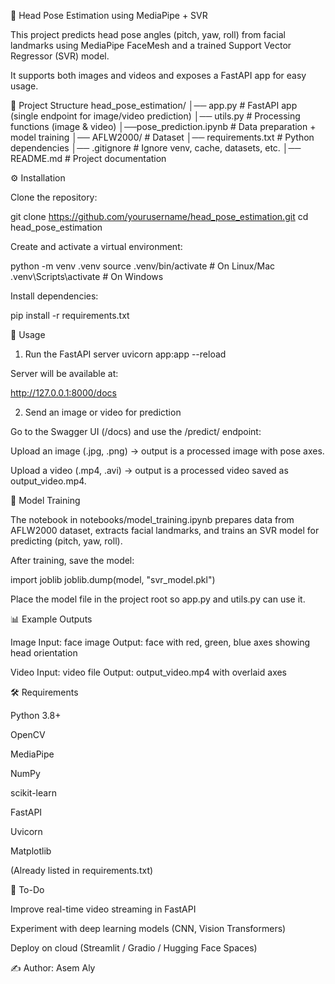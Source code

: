 🎯 Head Pose Estimation using MediaPipe + SVR

This project predicts head pose angles (pitch, yaw, roll) from facial landmarks using MediaPipe FaceMesh and a trained Support Vector Regressor (SVR) model.

It supports both images and videos and exposes a FastAPI app for easy usage.

📂 Project Structure
head_pose_estimation/
│── app.py               # FastAPI app (single endpoint for image/video prediction)
│── utils.py             # Processing functions (image & video)
│──pose_prediction.ipynb   # Data preparation + model training
│── AFLW2000/                # Dataset
│── requirements.txt     # Python dependencies
│── .gitignore           # Ignore venv, cache, datasets, etc.
│── README.md            # Project documentation

⚙️ Installation

Clone the repository:

git clone https://github.com/yourusername/head_pose_estimation.git
cd head_pose_estimation


Create and activate a virtual environment:

python -m venv .venv
source .venv/bin/activate    # On Linux/Mac
.venv\Scripts\activate       # On Windows


Install dependencies:

pip install -r requirements.txt

🚀 Usage
1. Run the FastAPI server
uvicorn app:app --reload


Server will be available at:

http://127.0.0.1:8000/docs

2. Send an image or video for prediction

Go to the Swagger UI (/docs) and use the /predict/ endpoint:

Upload an image (.jpg, .png) → output is a processed image with pose axes.

Upload a video (.mp4, .avi) → output is a processed video saved as output_video.mp4.

🧠 Model Training

The notebook in notebooks/model_training.ipynb prepares data from AFLW2000 dataset, extracts facial landmarks, and trains an SVR model for predicting (pitch, yaw, roll).

After training, save the model:

import joblib
joblib.dump(model, "svr_model.pkl")


Place the model file in the project root so app.py and utils.py can use it.

📊 Example Outputs

Image
Input: face image
Output: face with red, green, blue axes showing head orientation

Video
Input: video file
Output: output_video.mp4 with overlaid axes

🛠️ Requirements

Python 3.8+

OpenCV

MediaPipe

NumPy

scikit-learn

FastAPI

Uvicorn

Matplotlib

(Already listed in requirements.txt)

📌 To-Do

 Improve real-time video streaming in FastAPI

 Experiment with deep learning models (CNN, Vision Transformers)

 Deploy on cloud (Streamlit / Gradio / Hugging Face Spaces)

✍️ Author: Asem Aly
